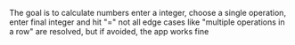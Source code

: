 The goal is to calculate numbers
enter a integer, choose a single operation, enter final integer and hit "="
not all edge cases like "multiple operations in a row" are resolved, but if avoided, the app works fine
